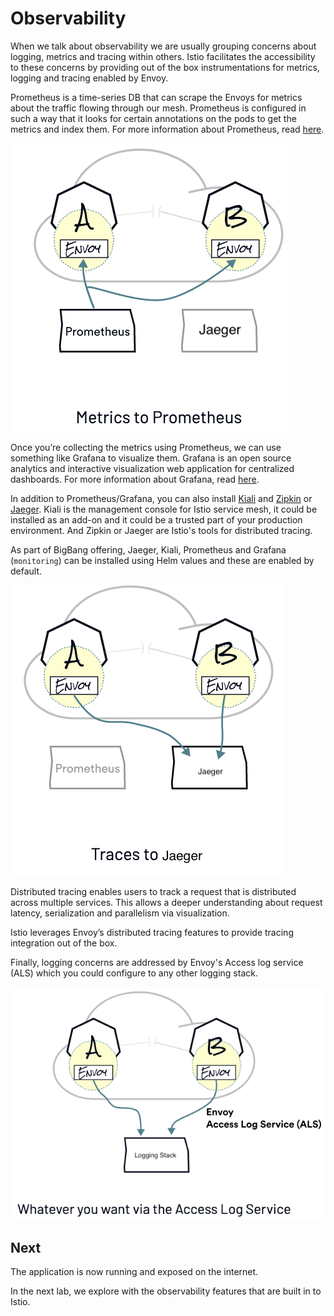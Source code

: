 # Observability

When we talk about observability we are usually grouping concerns about logging, metrics and tracing within others. Istio facilitates the accessibility to these concerns by providing out of the box instrumentations for metrics, logging and tracing enabled by Envoy.

Prometheus is a time-series DB that can scrape the Envoys for metrics about the traffic flowing through our mesh. Prometheus is configured in such a way that it looks for certain annotations on the pods to get the metrics and index them. For more information about Prometheus, read [here](https://prometheus.io/).

![Istio Architecture](assets/observability1.png)

Once you’re collecting the metrics using Prometheus, we can use something like Grafana to visualize them. Grafana is an open source analytics and interactive visualization web application for centralized dashboards. For more information about Grafana, read [here](https://grafana.com/).

In addition to Prometheus/Grafana, you can also install [Kiali](https://kiali.io/) and [Zipkin](https://zipkin.io/) or [Jaeger](https://www.jaegertracing.io/). Kiali is the management console for Istio service mesh, it could be installed as an add-on and it could be a trusted part of your production environment. And Zipkin or Jaeger are Istio's tools for distributed tracing.

As part of BigBang offering, Jaeger, Kiali, Prometheus and Grafana (`monitoring`) can be installed using Helm values and these are enabled by default.

![Istio Architecture](assets/observability2.png)

Distributed tracing enables users to track a request that is distributed across multiple services. This allows a deeper understanding about request latency, serialization and parallelism via visualization.

Istio leverages Envoy’s distributed tracing features to provide tracing integration out of the box.

Finally, logging concerns are addressed by Envoy's Access log service (ALS) which you could configure to any other logging stack.

![Istio Architecture](assets/observability3.png)


## Next

The application is now running and exposed on the internet.

In the next lab, we explore with the observability features that are built in to Istio.